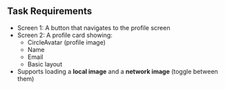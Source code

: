 ## Task Requirements

- Screen 1: A button that navigates to the profile screen
- Screen 2: A profile card showing:
  - CircleAvatar (profile image)
  - Name
  - Email
  - Basic layout
- Supports loading a **local image** and a **network image** (toggle between them)

